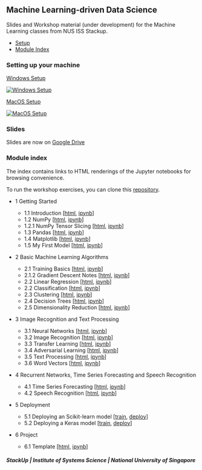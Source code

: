 ## Machine Learning-driven Data Science

Slides and Workshop material (under development) for the Machine Learning classes from NUS ISS Stackup.

- [Setup](#setting-up-your-machine)
- [Module Index](#module-index)

### Setting up your machine

[Windows Setup](https://www.youtube.com/watch?v=DzIIjWz11Fc)

[![Windows Setup](https://img.youtube.com/vi/DzIIjWz11Fc/0.jpg)](https://www.youtube.com/watch?v=DzIIjWz11Fc)

[MacOS Setup](https://www.youtube.com/watch?v=fjzx9HKGEzQ)

[![MacOS Setup](https://img.youtube.com/vi/fjzx9HKGEzQ/0.jpg)](https://www.youtube.com/watch?v=fjzx9HKGEzQ)

### Slides

Slides are now on [Google Drive](https://drive.google.com/open?id=1uauf1-ai_tusU8A4COTEBmYdGoXnDNP1)

### Module index

The index contains links to HTML renderings of the Jupyter notebooks for browsing convenience.

To run the workshop exercises, you can clone this [repository](https://github.com/lisaong/mldds-courseware).

- 1 Getting Started
  - 1.1 Introduction [[html](https://lisaong.github.io/mldds-courseware/01_GettingStarted/intro.slides.html), [ipynb](https://github.com/lisaong/mldds-courseware/blob/master/01_GettingStarted/intro.ipynb)]
  - 1.2 NumPy [[html](https://lisaong.github.io/mldds-courseware/01_GettingStarted/numpy.slides.html), [ipynb](https://github.com/lisaong/mldds-courseware/blob/master/01_GettingStarted/numpy.ipynb)]
  - 1.2.1 NumPy Tensor Slicing [[html](https://lisaong.github.io/mldds-courseware/01_GettingStarted/numpy-tensor-slicing.slides.html), [ipynb](https://github.com/lisaong/mldds-courseware/blob/master/01_GettingStarted/numpy-tensor-slicing.ipynb)]
  - 1.3 Pandas [[html](https://lisaong.github.io/mldds-courseware/01_GettingStarted/pandas.slides.html), [ipynb](https://github.com/lisaong/mldds-courseware/blob/master/01_GettingStarted/pandas.ipynb)]
  - 1.4 Matplotlib [[html](https://lisaong.github.io/mldds-courseware/01_GettingStarted/matplotlib.slides.html), [ipynb](https://github.com/lisaong/mldds-courseware/blob/master/01_GettingStarted/matplotlib.ipynb)]
  - 1.5 My First Model [[html](https://lisaong.github.io/mldds-courseware/01_GettingStarted/my-first-model.slides.html), [ipynb](https://github.com/lisaong/mldds-courseware/blob/master/01_GettingStarted/my-first-model.ipynb)]

- 2 Basic Machine Learning Algorithms
  - 2.1 Training Basics [[html](https://lisaong.github.io/mldds-courseware/02_BasicMLAlgorithms/training-basics.slides.html), [ipynb](https://github.com/lisaong/mldds-courseware/blob/master/02_BasicMLAlgorithms/training-basics.ipynb)]
  - 2.1.2 Gradient Descent Notes [[html](https://lisaong.github.io/mldds-courseware/02_BasicMLAlgorithms/gradient-descent-notes.html), [ipynb](https://github.com/lisaong/mldds-courseware/blob/master/02_BasicMLAlgorithms/gradient-descent-notes.ipynb)]
  - 2.2 Linear Regression [[html](https://lisaong.github.io/mldds-courseware/02_BasicMLAlgorithms/linear-regression.slides.html), [ipynb](https://github.com/lisaong/mldds-courseware/blob/master/02_BasicMLAlgorithms/linear-regression.ipynb)]
  - 2.2 Classification [[html](https://lisaong.github.io/mldds-courseware/02_BasicMLAlgorithms/classification.slides.html), [ipynb](https://github.com/lisaong/mldds-courseware/blob/master/02_BasicMLAlgorithms/classification.ipynb)]
  - 2.3 Clustering [[html](https://lisaong.github.io/mldds-courseware/02_BasicMLAlgorithms/clustering.slides.html), [ipynb](https://github.com/lisaong/mldds-courseware/blob/master/02_BasicMLAlgorithms/clustering.ipynb)]
  - 2.4 Decision Trees [[html](https://lisaong.github.io/mldds-courseware/02_BasicMLAlgorithms/decision-trees.slides.html), [ipynb](https://github.com/lisaong/mldds-courseware/blob/master/02_BasicMLAlgorithms/decision-trees.ipynb)]
  - 2.5 Dimensionality Reduction [[html](https://lisaong.github.io/mldds-courseware/02_BasicMLAlgorithms/dimensionality.slides.html), [ipynb](https://github.com/lisaong/mldds-courseware/blob/master/02_BasicMLAlgorithms/dimensionality.ipynb)]

- 3 Image Recognition and Text Processing
  - 3.1 Neural Networks [[html](https://lisaong.github.io/mldds-courseware/03_TextImage/neural-networks.slides.html), [ipynb](https://github.com/lisaong/mldds-courseware/blob/master/03_TextImage/neural-networks.ipynb)]
  - 3.2 Image Recognition [[html](https://lisaong.github.io/mldds-courseware/03_TextImage/image.slides.html), [ipynb](https://github.com/lisaong/mldds-courseware/blob/master/03_TextImage/image.ipynb)]
  - 3.3 Transfer Learning [[html](https://lisaong.github.io/mldds-courseware/03_TextImage/transfer-learning.slides.html), [ipynb](https://github.com/lisaong/mldds-courseware/blob/master/03_TextImage/transfer-learning.ipynb)]
  - 3.4 Adversarial Learning [[html](https://lisaong.github.io/mldds-courseware/03_TextImage/adversarial.slides.html), [ipynb](https://github.com/lisaong/mldds-courseware/blob/master/03_TextImage/adversarial.ipynb)]
  - 3.5 Text Processing [[html](https://lisaong.github.io/mldds-courseware/03_TextImage/text.slides.html), [ipynb](https://github.com/lisaong/mldds-courseware/blob/master/03_TextImage/text.ipynb)]
  - 3.6 Word Vectors [[html](https://lisaong.github.io/mldds-courseware/03_TextImage/word-vectors.slides.html), [ipynb](https://github.com/lisaong/mldds-courseware/blob/master/03_TextImage/word-vectors.ipynb)]

- 4 Recurrent Networks, Time Series Forecasting and Speech Recognition
  - 4.1 Time Series Forecasting [[html](https://lisaong.github.io/mldds-courseware/04_SpeechTimeSeries/timeseries.slides.html), [ipynb](https://github.com/lisaong/mldds-courseware/blob/master/04_SpeechTimeSeries/timeseries.ipynb)]
  - 4.2 Speech Recognition [[html](https://lisaong.github.io/mldds-courseware/04_SpeechTimeSeries/speech.slides.html), [ipynb](https://github.com/lisaong/mldds-courseware/blob/master/04_SpeechTimeSeries/speech.ipynb)]

- 5 Deployment
  - 5.1 Deploying an Scikit-learn model [[train](https://github.com/lisaong/mldds-courseware/blob/master/05_Deploy/sklearn_example.train.py), [deploy](https://github.com/lisaong/mldds-courseware/blob/master/05_Deploy/sklearn_example.deploy.py)]
  - 5.2 Deploying a Keras model [[train](https://github.com/lisaong/mldds-courseware/blob/master/05_Deploy/keras_example.train.py), [deploy](https://github.com/lisaong/mldds-courseware/blob/master/05_Deploy/keras_example.deploy.py)]

- 6 Project
  - 6.1 Template [[html](https://lisaong.github.io/mldds-courseware/06_Project/project-template.slides.html), [ipynb](https://github.com/lisaong/mldds-courseware/blob/master/06_Project/project-template.ipynb)]

##### StackUp | Institute of Systems Science | National University of Singapore

